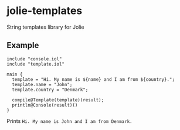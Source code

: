 jolie-templates
===============

String templates library for Jolie

## Example ##

```
include "console.iol"
include "template.iol"

main {
  template = "Hi. My name is ${name} and I am from ${country}.";
  template.name = "John";
  template.country = "Denmark";
  
  compile@Template(template)(result);
  println@Console(result)()
}
```
Prints `Hi. My name is John and I am from Denmark.`
